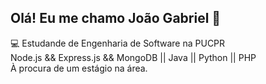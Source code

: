 ## Olá! Eu me chamo João Gabriel 👋
💻 Estudande de Engenharia de Software na PUCPR <br>
Node.js  &&  Express.js  &&  MongoDB || Java || Python || PHP <br>
À procura de um estágio na área.
